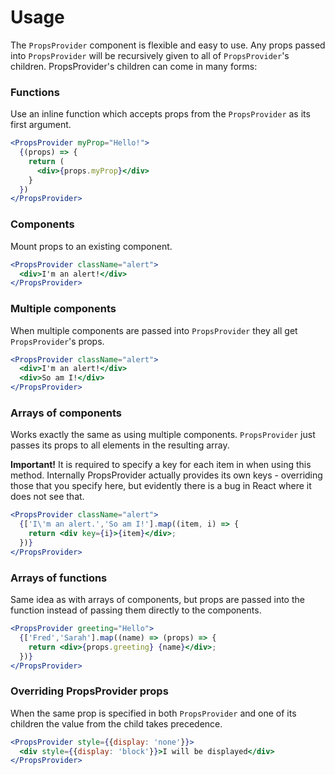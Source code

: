 # Usage

The `PropsProvider` component is flexible and easy to use. Any props passed into `PropsProvider` will be recursively given to all of `PropsProvider`'s children. PropsProvider's children can come in many forms:

### Functions

Use an inline function which accepts props from the `PropsProvider` as its first argument.

```jsx
<PropsProvider myProp="Hello!">
  {(props) => {
    return (
      <div>{props.myProp}</div>    
    }
  })
</PropsProvider>
```

### Components

Mount props to an existing component.

```jsx
<PropsProvider className="alert">
  <div>I'm an alert!</div>
</PropsProvider>
```

### Multiple components

When multiple components are passed into `PropsProvider` they all get `PropsProvider`'s props.

```jsx
<PropsProvider className="alert">
  <div>I'm an alert!</div>
  <div>So am I!</div>
</PropsProvider>
```

### Arrays of components

Works exactly the same as using multiple components. `PropsProvider` just passes its props to all elements in the resulting array.

**Important!** It is required to specify a key for each item in when using this method. Internally PropsProvider actually provides its own keys - overriding those that you specify here, but evidently there is a bug in React where it does not see that.

```jsx
<PropsProvider className="alert">
  {['I\'m an alert.','So am I!'].map((item, i) => {
    return <div key={i}>{item}</div>;
  })}
</PropsProvider>
```

### Arrays of functions

Same idea as with arrays of components, but props are passed into the function instead of passing them directly to the components. 

```jsx
<PropsProvider greeting="Hello">
  {['Fred','Sarah'].map((name) => (props) => {
    return <div>{props.greeting} {name}</div>;
  })}
</PropsProvider>
```

### Overriding PropsProvider props

When the same prop is specified in both `PropsProvider` and one of its children the value from the child takes precedence.

```jsx
<PropsProvider style={{display: 'none'}}>
  <div style={{display: 'block'}}>I will be displayed</div>
</PropsProvider>
```